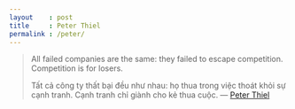```yaml
---
layout    : post
title     : Peter Thiel 
permalink : /peter/
---
```


> All failed companies are the same: they failed to escape competition. Competition is for losers.
>
> Tất cả công ty thất bại đều như nhau: họ thua trong việc thoát khỏi sự cạnh tranh. Cạnh tranh chỉ giành cho kẻ thua cuộc.
— [Peter Thiel][peter]

[peter]: http://en.wikipedia.org/wiki/Peter_Thiel
